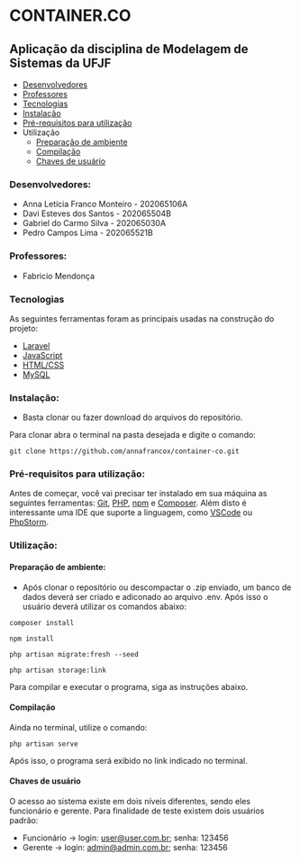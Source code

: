
# CONTAINER.CO
## Aplicação da disciplina de Modelagem de Sistemas da UFJF

<!--ts-->
   * [Desenvolvedores](#desenvolvedores)
   * [Professores](#professores)
   * [Tecnologias](#tecnologias)
   * [Instalação](#instalação)
   * [Pré-requisitos para utilização](#pré-requisitos-para-utilização)
   * Utilização
      * [Preparação de ambiente](#preparação-de-ambiente)
      * [Compilação](#compilação)
      * [Chaves de usuário](#chaves-de-usuario)
<!--te-->

### Desenvolvedores:
- Anna Letícia Franco Monteiro - 202065106A 
- Davi Esteves dos Santos - 202065504B
- Gabriel do Carmo Silva - 202065030A
- Pedro Campos Lima - 202065521B

### Professores:
- Fabricio Mendonça

### Tecnologias

As seguintes ferramentas foram as principais usadas na construção do projeto:
- [Laravel](https://laravel.com/)
- [JavaScript](https://www.javascript.com/)
- [HTML/CSS](https://www.khanacademy.org/computing/computer-programming/html-css)
- [MySQL](https://www.mysql.com/)

### Instalação:

- Basta clonar ou fazer download do arquivos do repositório.

Para clonar abra o terminal na pasta desejada e digite o comando:
```
git clone https://github.com/annafrancox/container-co.git
```
### Pré-requisitos para utilização:

Antes de começar, você vai precisar ter instalado em sua máquina as seguintes ferramentas: [Git](https://git-scm.com), [PHP](https://www.php.net/), [npm](https://www.npmjs.com/) e [Composer](https://getcomposer.org/).
Além disto é interessante uma IDE que suporte a linguagem, como [VSCode](https://code.visualstudio.com/) ou [PhpStorm](https://www.jetbrains.com/pt-br/phpstorm/).

### Utilização:
#### Preparação de ambiente:
- Após clonar o repositório ou descompactar o .zip enviado, um banco de dados deverá ser criado e adiconado ao arquivo .env. Após isso o usuário deverá utilizar os comandos abaixo:
```
composer install
```
```
npm install
```
```
php artisan migrate:fresh --seed
```
```
php artisan storage:link
```
Para compilar e executar o programa, siga as instruções abaixo.

#### Compilação
Ainda no terminal, utilize o comando:
```
php artisan serve
```
Após isso, o programa será exibido no link indicado no terminal.

#### Chaves de usuário
O acesso ao sistema existe em dois níveis diferentes, sendo eles funcionário e gerente. Para finalidade de teste existem dois usuários padrão:
- Funcionário -> login: user@user.com.br; senha: 123456
- Gerente -> login: admin@admin.com.br; senha: 123456